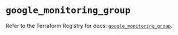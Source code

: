 # `google_monitoring_group`

Refer to the Terraform Registry for docs: [`google_monitoring_group`](https://registry.terraform.io/providers/hashicorp/google-beta/6.45.0/docs/resources/google_monitoring_group).
